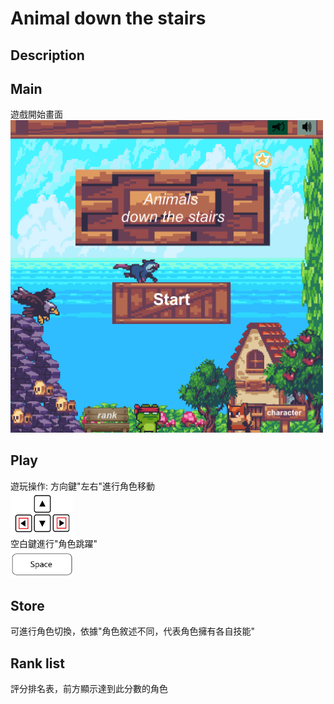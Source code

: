 # Animal down the stairs
## Description
## Main
遊戲開始畫面  
<img src="https://github.com/ShawnChen0817/ImgDataBase/blob/main/start.png" width="500px">
## Play
遊玩操作: 
方向鍵"左右"進行角色移動  
<img src="https://github.com/ShawnChen0817/ImgDataBase/blob/main/%E6%96%B9%E5%90%91%E9%8D%B5.png" width="100px">     
空白鍵進行"角色跳躍"  
<img src="https://github.com/ShawnChen0817/ImgDataBase/blob/main/space.png" width="100px">  
## Store
可進行角色切換，依據"角色敘述不同，代表角色擁有各自技能"
## Rank list
評分排名表，前方顯示達到此分數的角色
